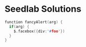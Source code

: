 # Seedlab Solutions

```c
function fancyAlert(arg) {
  if(arg) {
    $.facebox({div:'#foo'})
  }
}
```
